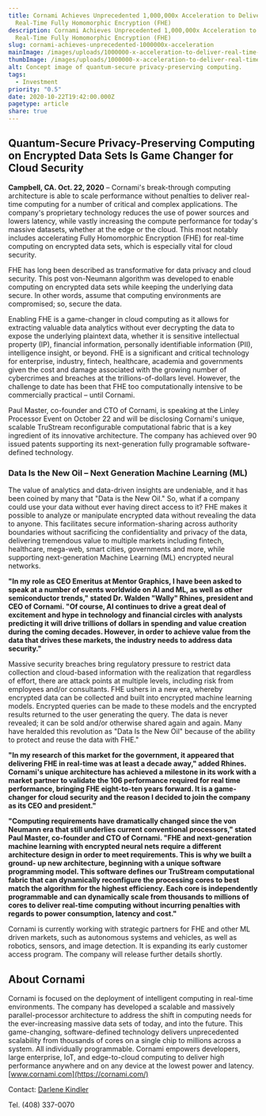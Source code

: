 ```yaml
---
title: Cornami Achieves Unprecedented 1,000,000x Acceleration to Deliver
  Real-Time Fully Homomorphic Encryption (FHE)
description: Cornami Achieves Unprecedented 1,000,000x Acceleration to Deliver
  Real-Time Fully Homomorphic Encryption (FHE)
slug: cornami-achieves-unprecedented-1000000x-acceleration
mainImage: /images/uploads/1000000-x-acceleration-to-deliver-real-time-fully-homomorphic-encryption-fhe-featured.jpg
thumbImage: /images/uploads/1000000-x-acceleration-to-deliver-real-time-fully-homomorphic-encryption-fhe-thumb.jpg
alt: Concept image of quantum-secure privacy-preserving computing.
tags:
  - Investment
priority: "0.5"
date: 2020-10-22T19:42:00.000Z
pagetype: article
share: true
---
```

## Quantum-Secure Privacy-Preserving Computing on Encrypted Data Sets Is Game Changer for Cloud Security

**Campbell, CA. Oct. 22, 2020** – Cornami's break-through computing architecture is able to scale performance without penalties to deliver real-time computing for a number of critical and complex applications.  The company's proprietary technology reduces the use of power sources and lowers latency, while vastly increasing the compute performance for today's massive datasets, whether at the edge or the cloud.  This most notably includes accelerating Fully Homomorphic Encryption (FHE) for real-time computing on encrypted data sets, which is especially vital for cloud security.

FHE has long been described as transformative for data privacy and cloud security. This post von-Neumann algorithm was developed to enable computing on encrypted data sets while keeping the underlying data secure. In other words, assume that computing environments are compromised; so, secure the data.

Enabling FHE is a game-changer in cloud computing as it allows for extracting valuable data analytics without ever decrypting the data to expose the underlying plaintext data, whether it is sensitive intellectual property (IP), financial information, personally identifiable information (PII), intelligence insight, or beyond. FHE is a significant and critical technology for enterprise, industry, fintech, healthcare, academia and governments given the cost and damage associated with the growing number of cybercrimes and breaches at the trillions-of-dollars level. However, the challenge to date has been that FHE too computationally intensive to be commercially practical – until Cornami.

Paul Master, co-founder and CTO of Cornami, is speaking at the Linley Processor Event on October 22 and will be disclosing Cornami's unique, scalable TruStream reconfigurable computational fabric that is a key ingredient of its innovative architecture.   The company has achieved over 90 issued patents supporting its next-generation fully programable software-defined technology.

### Data Is the New Oil – Next Generation Machine Learning (ML)

The value of analytics and data-driven insights are undeniable, and it has been coined by many that "Data is the New Oil."  So, what if a company could use your data without ever having direct access to it?  FHE makes it possible to analyze or manipulate encrypted data without revealing the data to anyone.  This facilitates secure information-sharing across authority boundaries without sacrificing the confidentiality and privacy of the data, delivering tremendous value to multiple markets including fintech, healthcare, mega-web, smart cities, governments and more, while supporting next-generation Machine Learning (ML) encrypted neural networks.

**"In my role as CEO Emeritus at Mentor Graphics, I have been asked to speak at a number of events worldwide on AI and ML, as well as other semiconductor trends," stated Dr. Walden "Wally" Rhines, president and CEO of Cornami.  "Of course, AI continues to drive a great deal of excitement and hype in technology and financial circles with analysts predicting it will drive trillions of dollars in spending and value creation during the coming decades. However, in order to achieve value from the data that drives these markets, the industry needs to address data security."**

Massive security breaches bring regulatory pressure to restrict data collection and cloud-based information with the realization that regardless of effort, there are attack points at multiple levels, including risk from employees and/or consultants.  FHE ushers in a new era, whereby encrypted data can be collected and built into encrypted machine learning models.  Encrypted queries can be made to these models and the encrypted results returned to the user generating the query. The data is never revealed; it can be sold and/or otherwise shared again and again. Many have heralded this revolution as "Data Is the New Oil" because of the ability to protect and reuse the data with FHE."

**"In my research of this market for the government, it appeared that delivering FHE in real-time was at least a decade away," added Rhines. Cornami's unique architecture has achieved a milestone in its work with a market partner to validate the 106 performance required for real time performance, bringing FHE eight-to-ten years forward.  It is a game-changer for cloud security and the reason I decided to join the company as its CEO and president."** 

**"Computing requirements have dramatically changed since the von Neumann era that still underlies current conventional processors," stated Paul Master, co-founder and CTO of Cornami. "FHE and next-generation machine learning with encrypted neural nets require a different architecture design in order to meet requirements. This is why we built a ground- up new architecture, beginning with a unique software programming model. This software defines our TruStream computational fabric that can dynamically reconfigure the processing cores to best match the algorithm for the highest efficiency. Each core is independently programmable and can dynamically scale from thousands to millions of cores to deliver real-time computing without incurring penalties with regards to power consumption, latency and cost."**

Cornami is currently working with strategic partners for FHE and other ML driven markets, such as autonomous systems and vehicles, as well as robotics, sensors, and image detection. It is expanding its early customer access program. The company will release further details shortly.

## About Cornami

Cornami is focused on the deployment of intelligent computing in real-time environments.  The company has developed a scalable and massively parallel-processor architecture to address the shift in computing needs for the ever-increasing massive data sets of today, and into the future. This game-changing, software-defined technology delivers unprecedented scalability from thousands of cores on a single chip to millions across a system.  All individually programmable. Cornami empowers developers, large enterprise, IoT, and edge-to-cloud computing to deliver high performance anywhere and on any device at the lowest power and latency.  [www.cornami.com](https://cornami.com/)

Contact: [Darlene Kindler](<mailto: Media@Cornami.com>)

Tel. (408) 337-0070